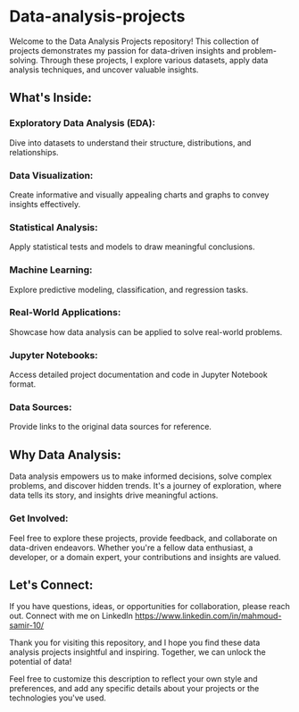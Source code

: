# Data-analysis-projects
 Welcome to the Data Analysis Projects repository! This collection of projects demonstrates my passion for data-driven insights and problem-solving. Through these projects, I explore various datasets, apply data analysis techniques, and uncover valuable insights.
## What's Inside:

### Exploratory Data Analysis (EDA): 
Dive into datasets to understand their structure, distributions, and relationships.

### Data Visualization: 
Create informative and visually appealing charts and graphs to convey insights effectively.

### Statistical Analysis: 
Apply statistical tests and models to draw meaningful conclusions.

### Machine Learning: 
Explore predictive modeling, classification, and regression tasks.

### Real-World Applications: 
Showcase how data analysis can be applied to solve real-world problems.

### Jupyter Notebooks: 
Access detailed project documentation and code in Jupyter Notebook format.

### Data Sources: 
Provide links to the original data sources for reference.

## Why Data Analysis:
Data analysis empowers us to make informed decisions, solve complex problems, and discover hidden trends. It's a journey of exploration, where data tells its story, and insights drive meaningful actions.

### Get Involved:
Feel free to explore these projects, provide feedback, and collaborate on data-driven endeavors. Whether you're a fellow data enthusiast, a developer, or a domain expert, your contributions and insights are valued.

## Let's Connect:
If you have questions, ideas, or opportunities for collaboration, please reach out. Connect with me on LinkedIn https://www.linkedin.com/in/mahmoud-samir-10/ 

Thank you for visiting this repository, and I hope you find these data analysis projects insightful and inspiring. Together, we can unlock the potential of data!

Feel free to customize this description to reflect your own style and preferences, and add any specific details about your projects or the technologies you've used.
